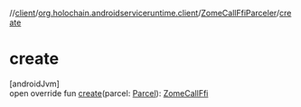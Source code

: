 //[client](../../../index.md)/[org.holochain.androidserviceruntime.client](../index.md)/[ZomeCallFfiParceler](index.md)/[create](create.md)

# create

[androidJvm]\
open override fun [create](create.md)(parcel: [Parcel](https://developer.android.com/reference/kotlin/android/os/Parcel.html)): [ZomeCallFfi](../-zome-call-ffi/index.md)